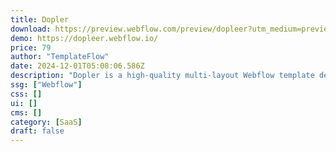 ```yaml
---
title: Dopler
download: https://preview.webflow.com/preview/dopleer?utm_medium=preview_link&utm_source=designer&utm_content=dopleer&preview=e27e99d8997f9852bf51a5c00e5e0d63&locale=en&workflow=preview
demo: https://dopleer.webflow.io/
price: 79
author: "TemplateFlow"
date: 2024-12-01T05:08:06.586Z
description: "Dopler is a high-quality multi-layout Webflow template designed for SaaS and startup websites. We understand the need of a modern SaaS website. That's the reason we have crafted 19 unique pages that are necessary for any SaaS website."
ssg: ["Webflow"]
css: []
ui: []
cms: []
category: [SaaS]
draft: false
---
```

